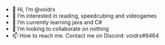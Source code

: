 - 👋 Hi, I’m @voidrx
- 👀 I’m interested in reading, speedcubing and videogames
- 🌱 I’m currently learning java and C#
- 💞️ I’m looking to collaborate on nothing
- 📫 How to reach me. Contact me on Discord: voidrx#9464

<!---
voidrx/voidrx is a ✨ special ✨ repository because its `README.md` (this file) appears on your GitHub profile.
You can click the Preview link to take a look at your changes.
--->
